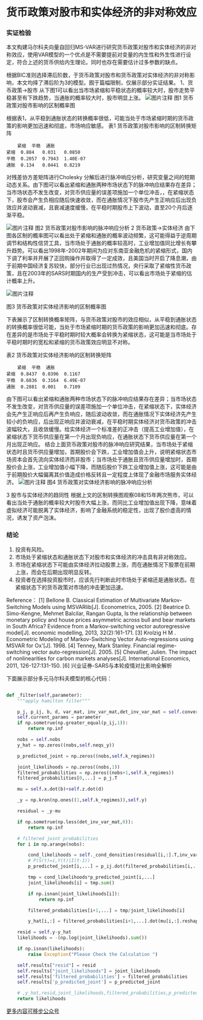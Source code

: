 # 货币政策对股市和实体经济的非对称效应

### 实证检验
本文构建马尔科夫向量自回归MS-VAR进行研究货币政策对股市和实体经济的非对称效应，使用VAR模型的一个优点是不需要提前对变量的内生性和外生性进行设定，符合上述的货币供给内生理论。同时也存在需要估计过多参数的缺点。
 
根据BIC准则选择滞后阶数，于货币政策对股市和货币政策对实体经济的非对称影响，本文均择了滞后阶为3的模型。囿于篇幅限制，仅展示部分实证结果。
1、货币政策->股市
从下图1可以看出当市场紧缩和平稳状态的概率较大时，股市走势平稳甚至有下跌趋势，当通胀的概率较大时，股市明显上涨。 
![图片注释](http://odqb0lggi.bkt.clouddn.com/5e467723baa93fa57ec7e1b8/2a9c09f6-811c-11ea-801d-0242ac140002)
图1 货币政策对股市影响的区制概率图

根据表1，从平稳到通胀状态的转换概率很低，可能当处于市场紧缩时期的货币政策的影响更加迅速和彻底，市场响应敏感。
表1 货币政策对股市影响的区制转换矩阵

		紧缩	平稳	通胀
	紧缩	0.884	0.031	0.0850
	平稳	0.2057	0.7943	1.40E-07
	通胀	0.134	0.0441	0.8219

对残差协方差矩阵进行Cholesky 分解后进行脉冲响应分析，研究变量之间的短期动态关系。由下图可以看出紧缩和通胀两种市场状态下的脉冲响应结果存在差异；当市场状态不发生改变，对货币供应量的误差项施加一个单位冲击，，在紧缩状态下，股市会产生负相应随后快速收敛，而在通胀情况下股市先产生正响应后出现负效应并波动衰减，且衰减速度缓慢，在平稳时期股市上下波动，直至20个月后逐渐平稳。

![图片注释](http://odqb0lggi.bkt.clouddn.com/5e467723baa93fa57ec7e1b8/4e9c9596-811c-11ea-801d-0242ac140002)
图2	 货币政策对股市影响的脉冲响应分析
2 货币政策->实体经济
由下图各区制的概率图可以看出处于紧缩和通胀的概率波动频繁，这可能得益于逆周期调节和结构性信贷工具，当市场处于通胀的概率较高时，工业增加值同比增长有攀升趋势。可以看出1998年-2002年期间为应对东南亚金融危机的紧缩形式，国内下调了利率并开展了正回购操作并取得了一定成效，且美国当时开启了降息潮，由于前期中国经济复苏较快，部分行业已出现过热情况，央行采取了紧缩性货币政策，且在2003年的SARS时期国内的生产受到冲击，可以看出市场处于紧缩的估计概率上升。

![图片注释](http://odqb0lggi.bkt.clouddn.com/5e467723baa93fa57ec7e1b8/60dc0322-811c-11ea-9fbb-0242ac140002)

图3 货币政策对实体经济影响的区制概率图

下表展示了区制转换概率矩阵，与货币政策对股市的效应相似，从平稳到通胀状态的转换概率很低可能，当处于市场紧缩时期的货币政策的影响更加迅速和彻底。存在差异的是市场处于平稳时期时较大概率会转换为紧缩状态，这可能是当市场处于平稳时期时的宽松和紧缩的货币政策效应明显不对称。

表2 货币政策对实体经济影响的区制转换矩阵

		紧缩	平稳	通胀
	紧缩	0.8437	0.0396	0.1167
	平稳	0.6836	0.3164	6.49E-07
	通胀	0.2881	0.001	0.7109
由下图可以看出紧缩和通胀两种市场状态下的脉冲响应结果存在差异；当市场状态不发生改变，对货币供应量的误差项施加一个单位冲击，在紧缩状态下，实体经济会先产生正响应后再产生负响应，随后波动收敛，而在通胀情况下实体经济先产生较小的负响应，后出现正响应并波动衰减，在平稳时期实体经济对货币政策的冲击波幅较大，且收敛缓慢。给实体经济一个标准差的正冲击（提高工业增加值），在紧缩状态下货币供应量在第一个月出现负响应，在通胀状态下货币供应量在第一个月出现正响应。
结合上面货币政策对股市的脉冲响应研究结果，当市场处于紧缩状态时且货币供应量增加，首期股价会下跌，工业增加值会上升，说明紧缩状态市场资本会首先流向实体经济而非股市；当市场处于通胀且货币供应量增加时，首期股价会上涨，工业增加值小幅下降，而随后股价下跌工业增加值上涨，这可能是由于前期股价大幅偏离其价值造成价格反转且一定程度上体现了金融市场服务实体经济。
![图片注释](http://odqb0lggi.bkt.clouddn.com/5e467723baa93fa57ec7e1b8/806cd54a-811c-11ea-801d-0242ac140002)
图4	 货币政策对实体经济影响的脉冲响应分析

3 股市与实体经济的趋同性
根据上文的区制转换图观察08和15年两次熊市，可以看出当处于通胀的概率较大时股市大幅上涨，而同比工业增加值出现下降，意味着虚拟经济可能脱离了实体经济，影响了金融系统的稳定性，出现了股价虚高的情况，诱发了资产泡沫。



### 结论
1.	投资有风险。
2.	市场处于紧缩状态和通胀状态下对股市和实体经济的冲击具有非对称效应。
3.	市场在紧缩状态下可能由实体经济拉动股票上涨，而在通胀情况下股票在前期上涨，而会在后期出现明显反转。
4.	投资者在选择投资股市时，应该先行判断此时市场处于紧缩还是通胀状态。在紧缩状态下的货币政策对市场的冲击更加迅速。


Reference：
[1]	Bellone B. Classical Estimation of Multivariate Markov-Switching Models using MSVARlib[J]. Econometrics, 2005.
[2]	Beatrice D. Simo-Kengne, Mehmet Balcilar, Rangan Gupta, Is the relationship between monetary policy and house prices asymmetric across bull and bear markets in South Africa? Evidence from a Markov-switching vector autoregressive model[J]. economic modelling, 2013, 32(2):161-171.
[3]	Krolzig H M . Econometric Modeling of Markov-Switching Vector Auto-regressions using MSVAR for Ox'[J]. 1998.
[4]	Tenney, Mark Stanley. Financial regime-switching vector auto-regression[J]. 2005.
[5]	Chevallier, Julien. The impact of nonlinearities for carbon markets analyses[J]. International Economics, 2011, 126-127:131-150.
[6]	兴业证券-SARS与本轮疫情对比影响全解析


下面展示部分多元马尔科夫模型的核心代码：


```python

def _filter(self,parameter):
    """apply hamilton filter"""

    p_j, p_ij, b, d, var_mat, inv_var_mat,det_inv_var_mat = self.convert_param(parameter)
    self.current_params = parameter
    if np.sometrue(np.greater_equal(p_ij,1)):
        return np.inf

    nobs = self.nobs
    y_hat = np.zeros((nobs,self.neqs_y))

    p_predicted_joint = np.zeros((nobs,self.k_regimes))

    joint_likelihoods = np.zeros((nobs,1))
    filtered_probabilities = np.zeros((nobs+1,self.k_regimes))
    filtered_probabilities[0,...] = p_j.T

    mu = self.x.dot(b)+self.z.dot(d)

    _y = np.kron(np.ones((1,self.k_regimes)),self.y)

    residual = _y-mu

    if np.sometrue(np.less(det_inv_var_mat,0)):
        return np.inf

    # filtered joint probabilities
    for i in np.arange(nobs):

        cond_likelihoods = self._cond_densities(residual[i,:].T,inv_var_mat,det_inv_var_mat).T
        # P(S(t)=i,Y(t)|I(t-1))
        p_predicted_joint[i,...] = p_ij.dot(filtered_probabilities[i,...])

        tmp = cond_likelihoods*p_predicted_joint[i,...]
        joint_likelihoods[i] = tmp.sum()

        if np.isnan(joint_likelihoods[i]):
            return np.inf

        filtered_probabilities[i+1,...] = tmp/joint_likelihoods[i]

        y_hat[i,:] = filtered_probabilities[i+1,...].dot(mu[i,:].reshape(self.k_regimes,self.neqs_y))

    resid = self.y-y_hat
    likelihoods = -(np.log(joint_likelihoods).sum())

    if np.isnan(likelihoods):
        raise Exception("Please Check the Calculation ")

    self.results["resid"] = resid
    self.results["joint_likelihoods"] = joint_likelihoods
    self.results['filtered_probabilities'] = filtered_probabilities
    self.results['p_predicted_joint'] = p_predicted_joint

    # ,y_hat,resid,joint_likelihoods,filtered_probabilities,p_predicted_joint
    return likelihoods


```
[更多内容可移步公众号](https://mp.weixin.qq.com/s?__biz=MzI2NTkzNTI4NA==&mid=2247483706&idx=1&sn=05c17106854afe58956c78c1ef089360&chksm=ea9481e1dde308f7cd63ed944efdb742c5a3b4f994fd036f9032b4acd87e5c35940ae87edf52&token=1863617089&lang=zh_CN#rd)


